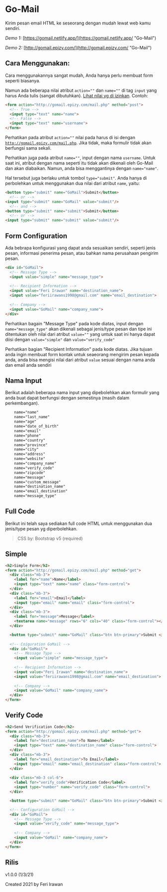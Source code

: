 # Go-Mail
Kirim pesan email HTML ke seseorang dengan mudah lewat web kamu sendiri.

*Demo 1:*
[https://gomail.netlify.app/](https://gomail.netlify.app/ "Go-Mail")

*Demo 2:*
[http://gomail.epizy.com/](http://gomail.epizy.com/ "Go-Mail")

## Cara Menggunakan:
Cara menggunakannya sangat mudah, Anda hanya perlu membuat form seperti biasanya.

Namun ada beberapa nilai atribut <code>action=""</code> dan <code>name=""</code> di tag <code>input</code> yang harus Anda tulis (sangat dibutuhkan). [Lihat nilai yg di izinkan](#nama-input). Contoh:

```html
<form action="http://gomail.epizy.com/mail.php" method="post">
  <!-- True --> 
  <input type="text" name="name">
  <!-- False --> 
  <input type="text" name="username">
</form>
``` 
Perhatikan pada atribut <code>action=""</code> nilai pada harus di isi dengan <code>http://gomail.epizy.com/mail.php</code>. Jika tidak, maka formulir tidak akan berfungsi sama sekali.

Perhatikan juga pada atribut <code>name=""</code>, input dengan nama <code>username</code>. Untuk saat ini, atribut dengan nama seperti itu tidak akan dikenali oleh Go-Mail dan akan diabaikan. Namun, anda bisa menggantinya dengan <code>name="name"</code>.

Hal tersebut juga berlaku untuk tombol <code>type="submit"</code>. Anda hanya di perbolehkan untuk menggunakan dua nilai dari atribut <code>name</code>, yaitu:
```html   
<button type="submit" name="GoMail">Submit</button>
  <!-- or --> 
<input type="submit" name="GoMail" value="submit"/>
  <!-- and --> 
<button type="submit" name="submit">Submit</button>
  <!-- or --> 
<input type="submit" name="submit" value="submit"/>
```
## Form Configuration
Ada bebrapa konfigurasi yang dapat anda sesuaikan sendiri, seperti jenis pesan, informasi penerima pesan, atau bahkan nama perusahaan pengirim pesan.
```html
<div id="GoMail">
  <!-- Message Type -->
  <input value="simple" name="message_type">
  
  <!-- Recipient Information -->
  <input value="Feri Irawan" name="destination_name">
  <input value="feriirawans1998@gmail.com" name="email_destination">
  
  <!-- Company -->
  <input value="GoMail" name="company_name">
</div>
```

Perhatikan bagain "Message Type" pada kode diatas, input dengan <code>name="message_type"</code> akan dikenali sebagai jenis/type pesan dan tipe ini ditentukan oleh nilai dari atribut <code>value=""</code> yang untuk saat ini hanya dapat diisi dengan <code>value="simple"</code> dan <code>value="verify_code"</code> 

Perhatikan bagian "Recipient Information" pada kode diatas. Jika tujuan anda ingin membuat form kontak untuk seaeorang mengirim pesan kepada anda, anda bisa mengisi nilai dari atribut <code>value</code> sesuai dengan nama anda dan email anda sendiri


## Nama Input
Berikut adalah beberapa nama input yang dipebolehkan akan formulir yang anda buat dapat berfungsi dengan semestinya (masih dalam perkembangan).
```html    
    name="name"
    name="last_name"
    name="age"
    name="date_of_birth"
    name="email"
    name="phone"
    name="country"
    name="province"
    name="city"
    name="address"
    name="website"
    name="company_name"
    name="verify_code"
    name="zipcode"
    name="message"
    name="custom_message"
    name="destination_name"
    name="email_destination"
    name="message_type"
```

## Full Code
Berikut ini telah saya sediakan full code HTML untuk menggunakan dua jenis/type pesan yg diperbolehkan.

>CSS by: Bootstrap v5 (required)

## Simple
```html
<h2>Simple Form</h2>
<form action="http://gomail.epizy.com/mail.php" method="get">
  <div class="mb-3">
    <label for="name">Name</label>
    <input type="text" name="name" class="form-control">
  </div>
  <div class="mb-3">
    <label for="email">Email</label>
    <input type="email" name="email" class="form-control">
  </div>
  <div class="mb-3">
    <label for="message">Message</label>
    <textarea name="message" rows="6" cols="40" class="form-control"></textarea>
  </div>

  <button type="submit" name="GoMail" class="btn btn-primary">Submit <i class="fas fa-paper-plane"></i></button>
 
  <!-- Coiguration GoMail -->
  <div id="GoMail">
    <!-- Message Type -->
    <input value="simple" name="message_type">
    
    <!-- Recipient Information -->
    <input value="Feri Irawan" name="destination_name">
    <input value="feriirawans1998@gmail.com" name="email_destination">
    
    <!-- Company -->
    <input value="GoMail" name="company_name">
  </div>
</form>
```

## Verify Code
```html
<h2>Send Verification Code</h2>
<form action="http://gomail.epizy.com/mail.php" method="get">
  <div class="mb-3">
    <label for="destination_name">To Name</label>
    <input type="text" name="destination_name" class="form-control">
  </div>
  <div class="mb-3">
    <label for="email_destination">To Email</label>
    <input type="email" name="email_destination" class="form-control">
  </div>
  
  <div class="mb-3 col-6">
    <label for="verify_code">Verification Code</label>
    <input type="number" name="verify_code" class="form-control">
  </div>

  <button type="submit" name="GoMail" class="btn btn-primary">Submit <i class="fas fa-paper-plane"></i></button>

  <!-- Configuration GoMail -->
  <div id="GoMail">
    <!-- Message Type -->
    <input value="verify_code" name="message_type">
    
    <!-- Company -->
    <input value="GoMail" name="company_name">
  </div>
</form>
```
## Rilis
v1.0.0 (1/3/21)

Created 2021 by Feri Irawan